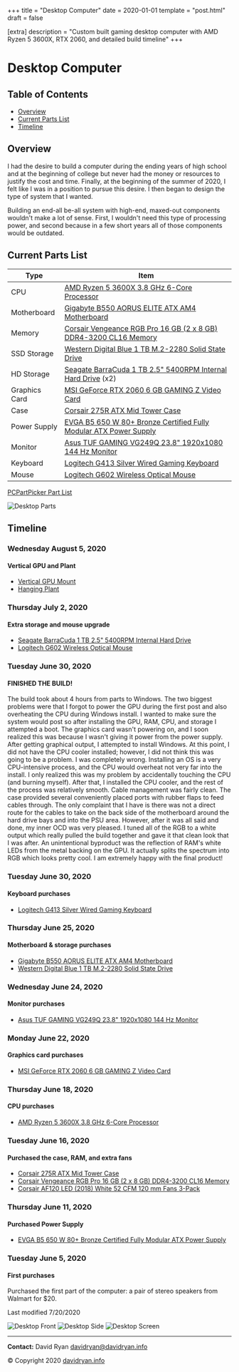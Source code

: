 +++
title = "Desktop Computer"
date = 2020-01-01
template = "post.html"
draft = false

[extra]
description = "Custom built gaming desktop computer with AMD Ryzen 5 3600X, RTX 2060, and detailed build timeline"
+++

# Desktop Computer
## Table of Contents
- [Overview](#overview)
- [Current Parts List](#current-parts-list)
- [Timeline](#timeline)
## Overview
I had the desire to build a computer during the ending years of high school and at the beginning of college but never had the money or resources to justify the cost and time. Finally, at the beginning of the summer of 2020, I felt like I was in a position to pursue this desire. I then began to design the type of system that I wanted.

Building an end-all be-all system with high-end, maxed-out components wouldn't make a lot of sense. First, I wouldn't need this type of processing power, and second because in a few short years all of those components would be outdated.
## Current Parts List
| Type            | Item                                                                                                          |
| --------------- | ------------------------------------------------------------------------------------------------------------- |
| CPU             | [AMD Ryzen 5 3600X 3.8 GHz 6-Core Processor](https://pcpartpicker.com/product/3WYLrH/amd-ryzen-5-3600x-38-thz-6-core-processor-100-100000022box)                |
| Motherboard     | [Gigabyte B550 AORUS ELITE ATX AM4 Motherboard](https://pcpartpicker.com/product/7HjNnQ/gigabyte-b550-aorus-elite-atx-am4-motherboard-b550-aorus-elite)            |
| Memory          | [Corsair Vengeance RGB Pro 16 GB (2 x 8 GB) DDR4-3200 CL16 Memory](https://pcpartpicker.com/product/QDhKHx/corsair-vengeance-rgb-pro-16gb-2-x-8gb-ddr4-3200-memory-cmw16gx4m2c3200c16)     |
| SSD Storage     | [Western Digital Blue 1 TB M.2-2280 Solid State Drive](https://pcpartpicker.com/product/DgJtt6/western-digital-blue-1tb-m2-2280-solid-state-drive-wds100t2b0b)           |
| HD Storage      | [Seagate BarraCuda 1 TB 2.5" 5400RPM Internal Hard Drive](https://pcpartpicker.com/product/bZH48d/seagate-barracuda-1tb-25-5400rpm-internal-hard-drive-st1000lm048) (x2)     |
| Graphics Card   | [MSI GeForce RTX 2060 6 GB GAMING Z Video Card](https://pcpartpicker.com/product/3wBTwP/msi-geforce-rtx-2060-6-gb-gaming-z-video-card-rtx-2060-gaming-z-6g)              |
| Case            | [Corsair 275R ATX Mid Tower Case](https://pcpartpicker.com/product/KFXnTW/corsair-carbide-series-275r-atx-mid-tower-case-cc-9011132-ww)                           |
| Power Supply    | [EVGA B5 650 W 80+ Bronze Certified Fully Modular ATX Power Supply](https://pcpartpicker.com/product/BtrYcf/evga-b5-650-w-80-bronze-certified-fully-modular-atx-power-supply-220-b5-0650-v1) |
| Monitor         | [Asus TUF GAMING VG249Q 23.8" 1920x1080 144 Hz Monitor](https://pcpartpicker.com/product/zKbCmG/asus-tuf-gaming-vg249q-238-1920x1080-144-hz-monitor-vg249q)             |
| Keyboard        | [Logitech G413 Silver Wired Gaming Keyboard](https://pcpartpicker.com/product/cVjWGX/logitech-g314-silver-wired-gaming-keyboard-920-008348)                               |
| Mouse           | [Logitech G602 Wireless Optical Mouse](https://pcpartpicker.com/product/KFQypg/logitech-mouse-910003820)                                                               |

[PCPartPicker Part List](https://pcpartpicker.com/list/xYnMWb)

![Desktop Parts](/desktop_parts.jpg)

## Timeline

### Wednesday August 5, 2020
#### Vertical GPU and Plant
- [Vertical GPU Mount](https://www.amazon.com/Phanteks-PH-VGPUKT_02-Universal-Vertical-Pci/dp/B07MW73HTJ/ref=sr_1_2?dchild=1&keywords=vertical+gpu+mount&qid=1596647003&sr=8-2)
- [Hanging Plant](https://www.amazon.com/dp/B07T3KGBS7/ref=twister_B0825VFT5N?_encoding=UTF8&psc=1)

### Thursday July 2, 2020
#### Extra storage and mouse upgrade
- [Seagate BarraCuda 1 TB 2.5" 5400RPM Internal Hard Drive](https://pcpartpicker.com/product/bZH48d/seagate-barracuda-1tb-25-5400rpm-internal-hard-drive-st1000lm048)
- [Logitech G602 Wireless Optical Mouse](https://pcpartpicker.com/product/KFQypg/logitech-mouse-910003820)

### Tuesday June 30, 2020
#### FINISHED THE BUILD!
The build took about 4 hours from parts to Windows. The two biggest problems were that I forgot to power the GPU during the first post and also overheating the CPU during Windows install. I wanted to make sure the system would post so after installing the GPU, RAM, CPU, and storage I attempted a boot. The graphics card wasn't powering on, and I soon realized this was because I wasn't giving it power from the power supply. After getting graphical output, I attempted to install Windows. At this point, I did not have the CPU cooler installed; however, I did not think this was going to be a problem. I was completely wrong. Installing an OS is a very CPU-intensive process, and the CPU would overheat not very far into the install. I only realized this was my problem by accidentally touching the CPU (and burning myself). After that, I installed the CPU cooler, and the rest of the process was relatively smooth. Cable management was fairly clean. The case provided several conveniently placed ports with rubber flaps to feed cables through. The only complaint that I have is there was not a direct route for the cables to take on the back side of the motherboard around the hard drive bays and into the PSU area. However, after it was all said and done, my inner OCD was very pleased. I tuned all of the RGB to a white output which really pulled the build together and gave it that clean look that I was after. An unintentional byproduct was the reflection of RAM's white LEDs from the metal backing on the GPU. It actually splits the spectrum into RGB which looks pretty cool. I am extremely happy with the final product!

### Tuesday June 30, 2020
#### Keyboard purchases
- [Logitech G413 Silver Wired Gaming Keyboard](https://pcpartpicker.com/product/cVjWGX/logitech-g314-silver-wired-gaming-keyboard-920-008348)

### Thursday June 25, 2020
#### Motherboard & storage purchases
- [Gigabyte B550 AORUS ELITE ATX AM4 Motherboard](https://pcpartpicker.com/product/7HjNnQ/gigabyte-b550-aorus-elite-atx-am4-motherboard-b550-aorus-elite)
- [Western Digital Blue 1 TB M.2-2280 Solid State Drive](https://pcpartpicker.com/product/DgJtt6/western-digital-blue-1tb-m2-2280-solid-state-drive-wds100t2b0b)

### Wednesday June 24, 2020
#### Monitor purchases
- [Asus TUF GAMING VG249Q 23.8" 1920x1080 144 Hz Monitor](https://pcpartpicker.com/product/zKbCmG/asus-tuf-gaming-vg249q-238-1920x1080-144-hz-monitor-vg249q)

### Monday June 22, 2020
#### Graphics card purchases
- [MSI GeForce RTX 2060 6 GB GAMING Z Video Card](https://pcpartpicker.com/product/3wBTwP/msi-geforce-rtx-2060-6-gb-gaming-z-video-card-rtx-2060-gaming-z-6g)

### Thursday June 18, 2020
#### CPU purchases
- [AMD Ryzen 5 3600X 3.8 GHz 6-Core Processor](https://pcpartpicker.com/product/3WYLrH/amd-ryzen-5-3600x-38-thz-6-core-processor-100-100000022box)

### Tuesday June 16, 2020
#### Purchased the case, RAM, and extra fans
- [Corsair 275R ATX Mid Tower Case](https://pcpartpicker.com/product/KFXnTW/corsair-carbide-series-275r-atx-mid-tower-case-cc-9011132-ww)
- [Corsair Vengeance RGB Pro 16 GB (2 x 8 GB) DDR4-3200 CL16 Memory](https://pcpartpicker.com/product/QDhKHx/corsair-vengeance-rgb-pro-16gb-2-x-8gb-ddr4-3200-memory-cmw16gx4m2c3200c16)
- [Corsair AF120 LED (2018) White 52 CFM 120 mm Fans 3-Pack](https://pcpartpicker.com/product/6jrmP6/corsair-af120-led-2018-white-3-pack-52-cfm-fans-co-9050082-ww)

### Thursday June 11, 2020
#### Purchased Power Supply
- [EVGA B5 650 W 80+ Bronze Certified Fully Modular ATX Power Supply](https://pcpartpicker.com/product/BtrYcf/evga-b5-650-w-80-bronze-certified-fully-modular-atx-power-supply-220-b5-0650-v1)

### Tuesday June 5, 2020
#### First purchases
Purchased the first part of the computer: a pair of stereo speakers from Walmart for $20.

Last modified 7/20/2020

![Desktop Front](/desktop_front.jpg)
![Desktop Side](/desktop_side.jpg)
![Desktop Screen](/desktop_screen.jpg)


---

**Contact:**
David Ryan
[davidryan@davidryan.info](mailto:davidryan@davidryan.info)

&copy; Copyright 2020 [davidryan.info](davidryan.info)